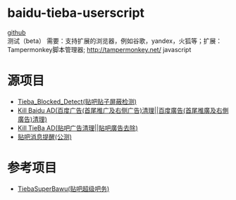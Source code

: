 # baidu-tieba-userscript
[github](https://github.com/shitianshiwa/baidu-tieba-userscript)<br/>
测试（beta）
需要：支持扩展的浏览器，例如谷歌，yandex，火狐等；扩展：Tampermonkey脚本管理器; http://tampermonkey.net/
javascript
# 源项目
* [Tieba_Blocked_Detect(贴吧贴子屏蔽检测)](https://github.com/FirefoxBar/userscript/tree/master/Tieba_Blocked_Detect)
* [Kill Baidu AD(百度广告(首尾推广及右侧广告)清理||百度廣告(首尾推廣及右側廣告)清理)](https://github.com/hoothin/UserScripts/tree/master/Kill%20Baidu%20AD)
* [Kill TieBa AD(贴吧广告清理||貼吧廣告去除)](https://github.com/hoothin/UserScripts/blob/master/Kill%20TieBa%20AD)
* [贴吧消息提醒(公测)](https://t.52fisher.cn/tb-remind.html)

# 参考项目
* [TiebaSuperBawu(贴吧超级吧务)](https://github.com/52fisher/TiebaSuperBawu)

